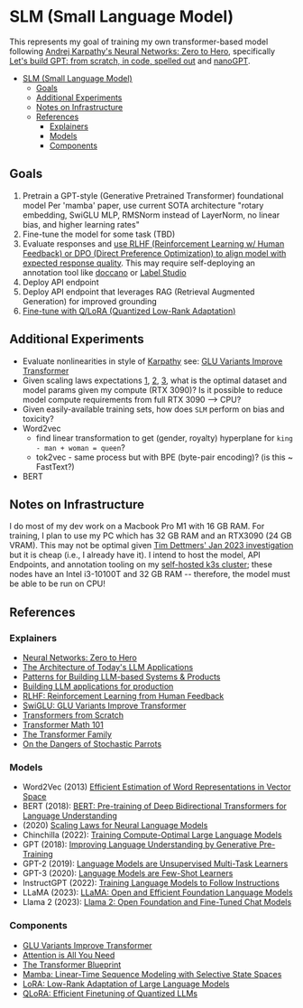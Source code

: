 # SLM (Small Language Model)

This represents my goal of training my own transformer-based model following [Andrej Karpathy's Neural Networks: Zero to Hero](https://karpathy.ai/zero-to-hero.html),
specifically [Let's build GPT: from scratch, in code, spelled out](https://www.youtube.com/watch?v=kCc8FmEb1nY) and [nanoGPT](https://github.com/karpathy/nanoGPT).

- [SLM (Small Language Model)](#slm-small-language-model)
  - [Goals](#goals)
  - [Additional Experiments](#additional-experiments)
  - [Notes on Infrastructure](#notes-on-infrastructure)
  - [References](#references)
    - [Explainers](#explainers)
    - [Models](#models)
    - [Components](#components)

## Goals

1. Pretrain a GPT-style (Generative Pretrained Transformer) foundational model
   Per 'mamba' paper, use current SOTA architecture "rotary embedding, SwiGLU MLP, RMSNorm instead of LayerNorm, no linear bias, and higher learning rates"
2. Fine-tune the model for some task (TBD)
3. Evaluate responses and [use RLHF (Reinforcement Learning w/ Human Feedback) or DPO (Direct Preference Optimization) to align model with expected response quality](https://magazine.sebastianraschka.com/p/llm-training-rlhf-and-its-alternatives).
   This may require self-deploying an annotation tool like [doccano](https://github.com/doccano/doccano) or [Label Studio](https://labelstud.io/guide/get_started.html#Quick-start)
4. Deploy API endpoint
5. Deploy API endpoint that leverages RAG (Retrieval Augmented Generation) for improved grounding
6. [Fine-tune with Q/LoRA (Quantized Low-Rank Adaptation)](https://magazine.sebastianraschka.com/p/practical-tips-for-finetuning-llms)

## Additional Experiments

- Evaluate nonlinearities in style of [Karpathy](https://karpathy.medium.com/yes-you-should-understand-backprop-e2f06eab496b)
  see: [GLU Variants Improve Transformer](https://arxiv.org/abs/2002.05202v1)
- Given scaling laws expectations [1](https://arxiv.org/abs/2001.08361), [2](https://blog.eleuther.ai/transformer-math/), [3](https://arxiv.org/abs/2203.15556), what is the optimal dataset and model params given my compute (RTX 3090)?
  Is it possible to reduce model compute requirements from full RTX 3090 --> CPU?
- Given easily-available training sets, how does `SLM` perform on bias and toxicity?
- Word2vec
  - find linear transformation to get (gender, royalty) hyperplane for `king - man + woman = queen`?
  - tok2vec - same process but with BPE (byte-pair encoding)? (is this ~ FastText?)
- BERT

## Notes on Infrastructure

I do most of my dev work on a Macbook Pro M1 with 16 GB RAM.  For training, I plan to use my PC which has 32 GB RAM and an RTX3090 (24 GB VRAM).
This may not be optimal given [Tim Dettmers' Jan 2023 investigation](https://timdettmers.com/2023/01/30/which-gpu-for-deep-learning/) but it is cheap (i.e., I already have it).
I intend to host the model, API Endpoints, and annotation tooling on my [self-hosted k3s cluster](https://github.com/ahgraber/homelab-gitops-k3s);
these nodes have an Intel i3-10100T and 32 GB RAM -- therefore, the model must be able to be run on CPU!

## References

### Explainers

- [Neural Networks: Zero to Hero](https://karpathy.ai/zero-to-hero.html)
- [The Architecture of Today's LLM Applications](https://github.blog/2023-10-30-the-architecture-of-todays-llm-applications/)
- [Patterns for Building LLM-based Systems & Products](https://eugeneyan.com/writing/llm-patterns/)
- [Building LLM applications for production](https://huyenchip.com/2023/04/11/llm-engineering.html)
- [RLHF: Reinforcement Learning from Human Feedback](https://huyenchip.com/2023/05/02/rlhf.html)
- [SwiGLU: GLU Variants Improve Transformer](https://kikaben.com/swiglu-2020/)
- [Transformers from Scratch](https://e2eml.school/transformers.html)
- [Transformer Math 101](https://blog.eleuther.ai/transformer-math/)
- [The Transformer Family](https://lilianweng.github.io/posts/2020-04-07-the-transformer-family/)
- [On the Dangers of Stochastic Parrots](https://dl.acm.org/doi/10.1145/3442188.3445922)

### Models

- Word2Vec (2013) [Efficient Estimation of Word Representations in Vector Space](https://arxiv.org/abs/1301.3781)
- BERT (2018): [BERT: Pre-training of Deep Bidirectional Transformers for Language Understanding](https://arxiv.org/abs/1810.04805)
- (2020) [Scaling Laws for Neural Language Models](https://arxiv.org/abs/2001.08361)
- Chinchilla (2022): [Training Compute-Optimal Large Language Models](https://arxiv.org/abs/2203.15556)
- GPT (2018): [Improving Language Understanding by Generative Pre-Training](https://cdn.openai.com/research-covers/language-unsupervised/language_understanding_paper.pdf)
- GPT-2 (2019): [Language Models are Unsupervised Multi-Task Learners](https://cdn.openai.com/better-language-models/language_models_are_unsupervised_multitask_learners.pdf)
- GPT-3 (2020): [Language Models are Few-Shot Learners](https://arxiv.org/abs/2005.14165)
- InstructGPT (2022): [Training Language Models to Follow Instructions](https://arxiv.org/abs/2203.02155)
- LLaMA (2023): [LLaMA: Open and Efficient Foundation Language Models](https://arxiv.org/abs/2302.13971)
- Llama 2 (2023): [Llama 2: Open Foundation and Fine-Tuned Chat Models](https://arxiv.org/abs/2307.09288)

### Components

- [GLU Variants Improve Transformer](https://arxiv.org/abs/2002.05202v1)
- [Attention is All You Need](https://arxiv.org/abs/1706.03762)
- [The Transformer Blueprint](https://deeprevision.github.io/posts/001-transformer/)
- [Mamba: Linear-Time Sequence Modeling with Selective State Spaces](https://arxiv.org/abs/2312.00752)
- [LoRA: Low-Rank Adaptation of Large Language Models](https://arxiv.org/abs/2106.09685)
- [QLoRA: Efficient Finetuning of Quantized LLMs](https://arxiv.org/abs/2305.14314)
